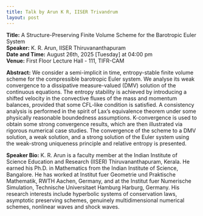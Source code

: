 ```yaml
---
title: Talk by Arun K R, IISER Trivandrum
layout: post
---
```


**Title:** A Structure-Preserving Finite Volume Scheme for the Barotropic Euler System  
**Speaker:** K. R. Arun, IISER Thiruvananthapuram  
**Date and Time:** August 26th, 2025 [Tuesday] at 04:00 pm  
**Venue:** First Floor Lecture Hall - 111, TIFR-CAM

**Abstract:** We consider a semi-implicit in time, entropy-stable finite volume scheme for the compressible barotropic Euler system. We analyse its weak convergence to a dissipative measure-valued (DMV) solution of the continuous equations. The entropy stability is achieved by introducing a shifted velocity in the convective fluxes of the mass and momentum balances, provided that some CFL-like condition is satisfied. A consistency analysis is performed in the spirit of Lax’s equivalence theorem under some physically reasonable boundedness assumptions. K-convergence is used to obtain some strong convergence results, which are then illustrated via rigorous numerical case studies. The convergence of the scheme to a DMV solution, a weak solution, and a strong solution of the Euler system using the weak-strong uniqueness principle and relative entropy is presented.

**Speaker Bio:** K. R. Arun is a faculty member at the Indian Institute of Science Education and Research (IISER) Thiruvananthapuram, Kerala. He earned his Ph.D. in Mathematics from the Indian Institute of Science, Bangalore. He has worked at Institut fuer Geometrie und Praktische Mathematik, RWTH Aachen, Germany, and at the Institut fuer Numerische Simulation, Technische Universitaet Hamburg Harburg, Germany. His research interests include hyperbolic systems of conservation laws, asymptotic preserving schemes, genuinely multidimensional numerical schemes, nonlinear waves and shock waves.

